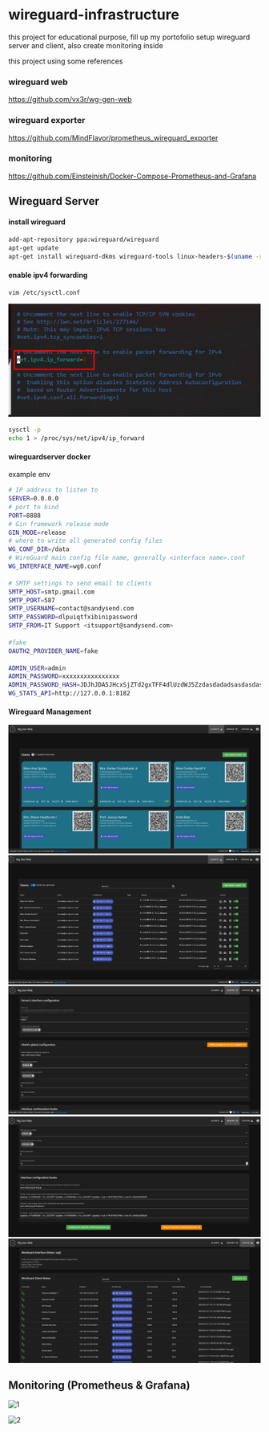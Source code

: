 # wireguard-infrastructure

this project for educational purpose, fill up my portofolio
setup wireguard server and client, also create monitoring inside



this project using some references

### wireguard web 
https://github.com/vx3r/wg-gen-web

### wireguard exporter
https://github.com/MindFlavor/prometheus_wireguard_exporter

### monitoring
https://github.com/Einsteinish/Docker-Compose-Prometheus-and-Grafana


## Wireguard Server
#### install wireguard
``` bash
add-apt-repository ppa:wireguard/wireguard
apt-get update
apt-get install wireguard-dkms wireguard-tools linux-headers-$(uname -r)
```
#### enable ipv4 forwarding
``` bash
vim /etc/sysctl.conf
```
![3](https://raw.githubusercontent.com/rahmadsandy/wireguard-infrastructure/master/static/sysctl.conf.png)
``` bash
sysctl -p
echo 1 > /proc/sys/net/ipv4/ip_forward
```
#### wireguardserver docker
example env
``` bash
# IP address to listen to
SERVER=0.0.0.0
# port to bind
PORT=8888
# Gin framework release mode
GIN_MODE=release
# where to write all generated config files
WG_CONF_DIR=/data
# WireGuard main config file name, generally <interface name>.conf
WG_INTERFACE_NAME=wg0.conf

# SMTP settings to send email to clients
SMTP_HOST=smtp.gmail.com
SMTP_PORT=587
SMTP_USERNAME=contact@sandysend.com
SMTP_PASSWORD=dlpuiqtfxibinipassword
SMTP_FROM=IT Support <itsupport@sandysend.com>

#fake 
OAUTH2_PROVIDER_NAME=fake

ADMIN_USER=admin
ADMIN_PASSWORD=xxxxxxxxxxxxxxxx
ADMIN_PASSWORD_HASH=JDJhJDA5JHcxSjZTd2gxTFF4dlUzdWJ5Zzdasdadadsasdasdasd0a3FFek44adsadasUlNajljbzVl
WG_STATS_API=http://127.0.0.1:8182
```
#### Wireguard Management
![1](https://raw.githubusercontent.com/rahmadsandy/wireguard-infrastructure/master/static/wb-web1.png)
![1](https://raw.githubusercontent.com/rahmadsandy/wireguard-infrastructure/master/static/wg-web2.png)
![1](https://raw.githubusercontent.com/rahmadsandy/wireguard-infrastructure/master/static/wg-web-server1.png)
![1](https://raw.githubusercontent.com/rahmadsandy/wireguard-infrastructure/master/static/wg-web-server2.png)
![1](https://raw.githubusercontent.com/rahmadsandy/wireguard-infrastructure/master/static/wg-web-api.png)


## Monitoring (Prometheus & Grafana)
![1](https://user-images.githubusercontent.com/57087446/221109904-8fb90b0e-3e0a-4498-a748-117827361859.png)

![2](https://user-images.githubusercontent.com/57087446/221109951-896c37da-d867-413a-b32a-106c65df0030.png)

